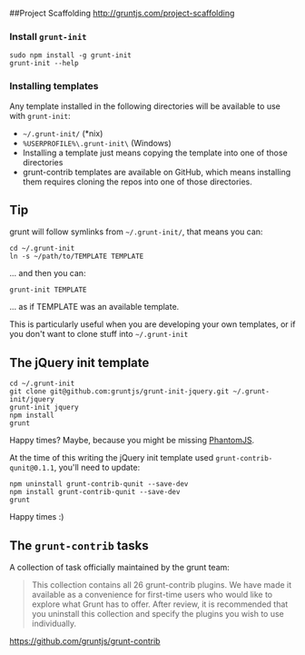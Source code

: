 ##Project Scaffolding
<http://gruntjs.com/project-scaffolding>


### Install `grunt-init`

    sudo npm install -g grunt-init
    grunt-init --help


### Installing templates

Any template installed in the following directories will be available to use
with `grunt-init`:

- `~/.grunt-init/` (*nix)
- `%USERPROFILE%\.grunt-init\` (Windows)
- Installing a template just means copying the template into one of those
directories
- grunt-contrib templates are available on GitHub, which means installing
them requires cloning the repos into one of those directories.


## Tip

grunt will follow symlinks from `~/.grunt-init/`, that means you can:

    cd ~/.grunt-init
    ln -s ~/path/to/TEMPLATE TEMPLATE

... and then you can:

    grunt-init TEMPLATE

... as if TEMPLATE was an available template.

This is particularly useful when you are developing your own templates, or if
you don't want to clone stuff into `~/.grunt-init`


## The jQuery init template

    cd ~/.grunt-init
    git clone git@github.com:gruntjs/grunt-init-jquery.git ~/.grunt-init/jquery
    grunt-init jquery
    npm install
    grunt


Happy times? Maybe, because you might be missing [PhantomJS](http://phantomjs.org/).

At the time of this writing the jQuery init template used `grunt-contrib-qunit@0.1.1`,
you'll need to update:

    npm uninstall grunt-contrib-qunit --save-dev
    npm install grunt-contrib-qunit --save-dev
    grunt

Happy times :)


## The `grunt-contrib` tasks

A collection of task officially maintained by the grunt team:

<blockquote>
This collection contains all 26 grunt-contrib plugins. We have made it available
as a convenience for first-time users who would like to explore what Grunt has
to offer. After review, it is recommended that you uninstall this collection and
specify the plugins you wish to use individually.
</blockquote>

<https://github.com/gruntjs/grunt-contrib>
